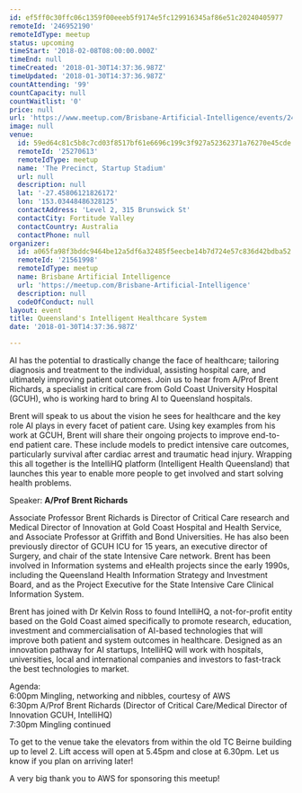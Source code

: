 ```yaml
---
id: ef5ff0c30ffc06c1359f00eeeb5f9174e5fc129916345af86e51c20240405977
remoteId: '246952190'
remoteIdType: meetup
status: upcoming
timeStart: '2018-02-08T08:00:00.000Z'
timeEnd: null
timeCreated: '2018-01-30T14:37:36.987Z'
timeUpdated: '2018-01-30T14:37:36.987Z'
countAttending: '99'
countCapacity: null
countWaitlist: '0'
price: null
url: 'https://www.meetup.com/Brisbane-Artificial-Intelligence/events/246952190/'
image: null
venue:
  id: 59ed64c81c5b8c7cd03f8517bf61e6696c199c3f927a52362371a76270e45cde
  remoteId: '25270613'
  remoteIdType: meetup
  name: 'The Precinct, Startup Stadium'
  url: null
  description: null
  lat: '-27.45806121826172'
  lon: '153.03448486328125'
  contactAddress: 'Level 2, 315 Brunswick St'
  contactCity: Fortitude Valley
  contactCountry: Australia
  contactPhone: null
organizer:
  id: a065fa98f3bddc9464be12a5df6a32485f5eecbe14b7d724e57c836d42bdba52
  remoteId: '21561998'
  remoteIdType: meetup
  name: Brisbane Artificial Intelligence
  url: 'https://meetup.com/Brisbane-Artificial-Intelligence'
  description: null
  codeOfConduct: null
layout: event
title: Queensland's Intelligent Healthcare System
date: '2018-01-30T14:37:36.987Z'

---
```

<p>AI has the potential to drastically change the face of healthcare; tailoring diagnosis and treatment to the individual, assisting hospital care, and ultimately improving patient outcomes. Join us to hear from A/Prof Brent Richards, a specialist in critical care from Gold Coast University Hospital (GCUH), who is working hard to bring AI to Queensland hospitals.</p> <p>Brent will speak to us about the vision he sees for healthcare and the key role AI plays in every facet of patient care. Using key examples from his work at GCUH, Brent will share their ongoing projects to improve end-to-end patient care. These include models to predict intensive care outcomes, particularly survival after cardiac arrest and traumatic head injury. Wrapping this all together is the IntelliHQ platform (Intelligent Health Queensland) that launches this year to enable more people to get involved and start solving health problems.</p> <p>Speaker: <b>A/Prof Brent Richards</b></p> <p>Associate Professor Brent Richards is Director of Critical Care research and Medical Director of Innovation at Gold Coast Hospital and Health Service, and Associate Professor at Griffith and Bond Universities. He has also been previously director of GCUH ICU for 15 years, an executive director of Surgery, and chair of the state Intensive Care network. Brent has been involved in Information systems and eHealth projects since the early 1990s, including the Queensland Health Information Strategy and Investment Board, and as the Project Executive for the State Intensive Care Clinical Information System.</p> <p>Brent has joined with Dr Kelvin Ross to found IntelliHQ, a not-for-profit entity based on the Gold Coast aimed specifically to promote research, education, investment and commercialisation of AI-based technologies that will improve both patient and system outcomes in healthcare. Designed as an innovation pathway for AI startups, IntelliHQ will work with hospitals, universities, local and international companies and investors to fast-track the best technologies to market.</p> <p>Agenda:<br/>6:00pm Mingling, networking and nibbles, courtesy of AWS<br/>6:30pm A/Prof Brent Richards (Director of Critical Care/Medical Director of Innovation GCUH, IntelliHQ)<br/>7:30pm Mingling continued</p> <p>To get to the venue take the elevators from within the old TC Beirne building up to level 2. Lift access will open at 5.45pm and close at 6.30pm. Let us know if you plan on arriving later!</p> <p>A very big thank you to AWS for sponsoring this meetup!</p>
